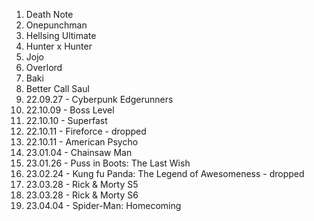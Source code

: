 1. Death Note
1. Onepunchman
1. Hellsing Ultimate
1. Hunter x Hunter
1. Jojo
1. Overlord
1. Baki
1. Better Call Saul
1. 22.09.27 - Cyberpunk Edgerunners
1. 22.10.09 - Boss Level
1. 22.10.10 - Superfast
1. 22.10.11 - Fireforce - dropped
1. 22.10.11 - American Psycho
1. 23.01.04 - Chainsaw Man
1. 23.01.26 - Puss in Boots: The Last Wish
1. 23.02.24 - Kung fu Panda: The Legend of Awesomeness - dropped
1. 23.03.28 - Rick & Morty S5
1. 23.03.28 - Rick & Morty S6
1. 23.04.04 - Spider-Man: Homecoming